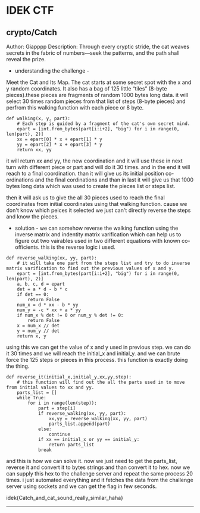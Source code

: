 # IDEK CTF
## crypto/Catch

Author: Giapppp
Description: Through every cryptic stride, the cat weaves secrets in the fabric of numbers—seek the patterns, and the path shall reveal the prize.

- understanding the challenge -

Meet the Cat and Its Map. The cat starts at some secret spot with the x and y random coordinates. It also has a bag of 125 little “tiles” (8-byte pieces).these pieces are fragments of random 1000 bytes long data.
it will select 30 times random pieces from that list of steps (8-byte pieces) and perfrom this walking function with each piece or 8 byte.

```
def walking(x, y, part):
    # Each step is guided by a fragment of the cat's own secret mind.
    epart = [int.from_bytes(part[i:i+2], "big") for i in range(0, len(part), 2)]
    xx = epart[0] * x + epart[1] * y
    yy = epart[2] * x + epart[3] * y
    return xx, yy
```

it will return xx and yy, the new coordination and it will use these in next turn with different piece or part and will do it 30 times.
and in the end it will reach to a final coordination. 
than it will give us its initial position co-ordinations and the final cordinations and than in last it will give us that 1000 bytes long data which was used to create the pieces list or steps list.

then it will ask us to give the all 30 pieces used to reach the final coordinates from initial coordinates using that walking function.
cause we don't know which peices it selected we just can't directly reverse the steps and know the pieces.

- solution - 
we can somehow reverse the walking function using the inverse matrix and indentity matrix varification which can help us to figure out two vairables used in two different equations with known co-officients.
this is the reverse logic i used.

```
def reverse_walking(xx, yy, part):
    # it will take one part from the steps list and try to do inverse matrix varification to find out the previous values of x and y.
    epart = [int.from_bytes(part[i:i+2], "big") for i in range(0, len(part), 2)]
    a, b, c, d = epart
    det = a * d - b * c
    if det == 0:
        return False
    num_x = d * xx - b * yy
    num_y = -c * xx + a * yy
    if num_x % det != 0 or num_y % det != 0:
        return False
    x = num_x // det
    y = num_y // det
    return x, y
```

using this we can get the value of x and y used in previous step. we can do it 30 times and we will reach the initial_x and initial_y.
and we can brute force the 125 steps or pieces in this process.
this function is exactly doing the thing.

```
def reverse_it(initial_x,initial_y,xx,yy,step):
    # this function will find out the all the parts used in to move from initial values to xx and yy. 
    parts_list = []
    while True:
        for i in range(len(step)):
            part = step[i]
            if reverse_walking(xx, yy, part):
                xx,yy = reverse_walking(xx, yy, part)
                parts_list.append(part)
            else:
                continue 
            if xx == initial_x or yy == initial_y:
                return parts_list
            break
```

and this is how we can solve it. now we just need to get the parts_list, reverse it and convert it to bytes strings and than convert it to hex. now we can supply this hex to the challenge server and repeat the same process 20 times.
i just automated everything and it fetches the data from the challenge server using sockets and we can get the flag in few seconds.

idek{Catch_and_cat_sound_really_similar_haha}


____________________________________________________________________________________________________________________________________________

